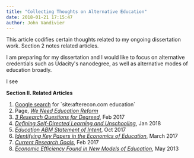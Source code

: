 ```yaml
---
title: "Collecting Thoughts on Alternative Education"
date: 2018-01-21 17:15:47
author: John Vandivier
---
```




This article codifies certain thoughts related to my ongoing dissertation work. Section 2 notes related articles.

I am preparing for my dissertation and I would like to focus on alternative credentials such as Udacity's nanodegree, as well as alternative modes of education broadly.

I see

<strong>Section II. Related Articles</strong>
<ol>
 	<li><a href=\"https://www.google.com/search?ei=j-tkWujyNI3H_Qb3mYbwDQ&amp;q=site%3Aafterecon.com+education&amp;oq=site%3Aafterecon.com+education&amp;gs_l=psy-ab.3...1317.2062.0.2229.10.9.0.0.0.0.113.630.8j1.9.0....0...1.1.64.psy-ab..1.0.0....0.SlyZs5ZOCwA\">Google search</a> for `site:afterecon.com education`</li>
 	<li>Page, <a href=\"http://www.afterecon.com/we-need-education-reform/\"><em>We Need Education Reform</em></a></li>
 	<li><a href=\"http://www.afterecon.com/other/3-research-questions-degreed/\"><em>3 Research Questions for Degreed</em></a>, Feb 2017</li>
 	<li><a href=\"http://www.afterecon.com/education/defining-self-directed-learning-unschooling/\"><em>Defining Self-Directed Learning and Unschooling</em></a>, Jan 2018</li>
 	<li><a href=\"http://www.afterecon.com/economics-and-finance/education-abm-statement-intent/\"><em>Education ABM Statement of Intent</em></a>, Oct 2017</li>
 	<li><a href=\"http://www.afterecon.com/economics-and-finance/identifying-key-papers-in-the-economics-of-education/\"><em>Identifying Key Papers in the Economics of Education</em></a>, March 2017</li>
 	<li><a href=\"http://www.afterecon.com/economics-and-finance/current-research-goals/\"><em>Current Research Goals</em></a>, Feb 2017</li>
 	<li><a href=\"http://www.afterecon.com/economics-and-finance/economic-efficiency-found-in-new-models-of-education/\"><em>Economic Efficiency Found in New Models of Education</em></a>, May 2013</li>
</ol>